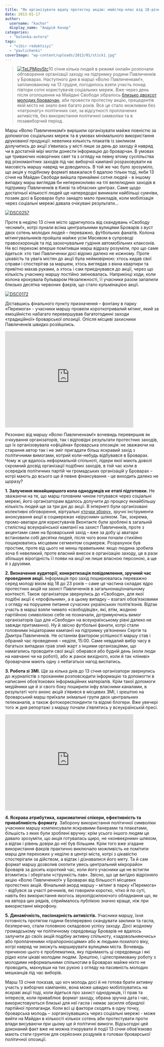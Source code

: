 ```yaml
---
title: "Як організувати вдалу протестну акцію: майстер-клас від 18-річних"
date: 2013-01-17
author: 
  username: "kachor"
  display_name: "Андрій Качор"
categories: 
  - "kolonka-avtora"
tags: 
  - "vibir-redaktsiyi"
  - "pavlichenki"
coverImage: "wp-content/uploads/2013/01/stick1.jpg"
---
```


> [![](https://mpz.brovary.org/wp-content/uploads/2013/01/TeLPMjovStc.jpg "TeLPMjovStc")](https://mpz.brovary.org/wp-content/uploads/2013/01/TeLPMjovStc.jpg)10 січня кілька людей в режимі онлайн розпочали обговорення організації заходу на підтримку родини Павличенків у Броварах. Наступного дня в марші «Волю Павличенкам!», запланованому на 13 грудня, погодилось взяти участь понад півтори сотні користувачів соціальних мереж. Вже через день після оголошення на Майдані Свободи зібралось [близько двохсот молодих броварчан](https://mpz.brovary.org/ponad-200-brovarchan-proyshli-marshem-na-zahist-pavlichenkiv-foto-video/), аби провести протестну акцію, прецедентів якій місто не знало вже багато років. Все це стало можливим без «патронату» політичних сил, за відсутності проплачених активістів, без використання політичної символіки та в позавиборчий період.

Марш «Волю Павличенкам!» вирішили організувати майже повністю за допомогою соціальних мереж та в умовах мінімального використання друкованої продукції: невелика кількість плакатів із закликом долучитись до акції з’явилась у місті лише за день до заходу й навряд чи в достатній мірі могли донести інформацію до броварчан. В умовах ще триваючих новорічних свят та з огляду на певну втому суспільства від різноманітних заходів під час виборчої кампанії розраховувати на масовість маршу навряд чи доводилось. В той же час було зрозуміло, що акція у подібному форматі вважалася б вдалою тільки тоді, якби 13 січня на Майдан Свободи вийшла принаймні сотня людей - в іншому випадку марш виглядав би непереконливо на тлі велелюдних заходів в підтримку Павличенків в Києві та обласних центрах. Саме щодо достатньої кількості людей ще напередодні виникали найбільші сумніви, позаяк досі в Броварах було занадто мало прикладів, коли мобілізація через соціальні мережі давала очікувані результати…

[![](https://mpz.brovary.org/wp-content/uploads/2013/01/DSC02574.jpg "DSC0257")](https://mpz.brovary.org/wp-content/uploads/2013/01/DSC02574.jpg)

Проте в неділю 13 січня місто здригнулось від скандувань «Свободу чесним!», котрі лунали всіма центральними вулицями Броварів з вуст двох сотень молодих людей – переважно, футбольних фанатів. Колона мітингувальників пройшла майже усім Масивом в супроводі правоохоронців та під заохочувальне гудіння автомобільних клаксонів. Не всі перехожі вперше помітивши марш відразу розуміли, про що саме йдеться: хто такі Павличенки досі відомо далеко не кожному. Проте цікавість та увага містян до акції була неймовірною: хтось кидав свої справи і спостерігав за маршем, хтось виглядав з вікна квартири та привітно махав руками, а хтось і сам приєднувався до акції, через що кількість учаснику маршу постійно змінювалась. Наприкінці ходи, коли колона крокувала бульваром Незалежності, її учасники разом запалили близько десятка червоних фаєрів, що стало кульмінацією акції.

[![](https://mpz.brovary.org/wp-content/uploads/2013/01/DSC01721.jpg "DSC0172")](https://mpz.brovary.org/wp-content/uploads/2013/01/DSC01721.jpg)

Діставшись фінального пункту призначення – фонтану в парку «Перемога» - учасники маршу провели короткотривалий мітинг, який за емоційністю набагато перевершував багатогодинні заходи «традиційної» броварської опозиції. Опісля місцеві захисники Павличенків швидко розійшлись.

<iframe src="https://www.youtube.com/embed/gfBH-VQcG2c" frameborder="0" width="420" height="315"></iframe>

Резонанс від маршу «Волю Павличенкам!» вочевидь перевершив як очікування організаторів, так і відповідні результати протестних заходів, що їх організовувала «офіційна» броварська опозиція: не зважаючи на старання автор так і не зміг пригадати більш яскравий захід з політичними вимогами, котрий коли-небудь відбувався в Броварах. Чому ж це вдалось неформальній спільноті, лідери якої мають доволі скромний досвід організації подібних заходів, в той час коли в осередків політичних партій чи громадських організацій у Броварах – котрі мають до всього ще й певне фінансування - це виходить далеко не щоразу?

**1\. Залучення якнайширшого кола однодумців не етапі підготовки.** Не зважаючи на те, що марш головним чином готувався через соціальні мережі, його організаторам вдалось долучити до процесу якнайбільшу кількість людей ще за три дні до акції. В інтернеті були організовані колективні обговорення, віртуальні [«точки збору»,](https://vk.com/brov_pavl) зручні інструменти анонсування акції в соцмережах «вірусним» шляхом. Так, зокрема, промо-аватари для користувачів Вконтактє були зроблені в загальній стилістиці всеукраїнської кампанії на захист Павличенків, проте з акцентами саме на броварський захід – вже за добу ці аватари встановили собі десятки людей, після чого вони почали стихійно поширюватись місцевим сегментом соцмереж. Розрахунок був простим, проте від цього не менш правильним: якщо людина зробила хоча б невеликий, проте власний внесок в організацію заходу, це в рази збільшує вірогідність її появи на акції не лише власною персоною, а ще й з друзями.

**2\. Визначення аудиторії, конкретизація повідомлення, зручний час проведення акції.** Інформація про захід поширювалась переважно серед молоді віком від 18 до 23 років – саме ця частина складає ядро протестних акцій на захист Павличенків в загальнонаціональному контексті. Також організатори звернулись до «Свободи», для якої подібні акції є «профільним», а в цьому випадку – взагалі обов’язковими з огляду на порушене питання сучасних українських політв’язнів. Відтак участь в марші взяли чимало «свободівців», які, втім, жодною партійною символікою себе не позначали, дотримуючись вимог організаторів (що для «Свободи» на всеукраїнському рівні далеко не завжди притаманно). Ну й звісно футбольні фанати, котрі стали головними ініціаторами кампанії на підтримку ув’язнених Сергія та Дмитра Павличенків. Не останнім фактором успішності маршу став і обраний час проведення – неділя, 15:00. Саме невдалий вибір часу в багатьох випадках грав злий жарт з іншими організаціями, що намагались проводити свої акції: обирався або будній день (коли люди на навчанні чи на роботі), або ж ранок вихідного, коли й так «ліниві» броварчани мають одну з небагатьох нагод виспатись.

**3\. Робота зі ЗМІ.** Ще за кілька днів до 13 січня організатори звернулись до журналістів з проханням розповсюдити інформацію та допомогти в написанні обов’язкових інформаційних матеріалів. Крім такої допомоги медійники ще й зі свого боку поширили інфу власними каналами, в результаті чого анонс акцій з’явився в місцевих ЗМІ, і зрештою на броварський марш приїхали знімальні групи двох центральних телеканалів, а також фотокореспонденти та відомі блогери. Вже увечері того ж дня репортажі з маршу почали з’являтись у всеукраїнській пресі.

<iframe src="https://www.youtube.com/embed/W58EQagvaWY" frameborder="0" width="420" height="315"></iframe>

**4\. Яскрава атрибутика, харизматичні спікери, ефективність та привабливість формату**. Заборону використання політичної символіки учасники маршу компенсували яскравими банерами та плакатами, більшість з яких були зроблені вручну: крім усього іншого людям це давало зрозуміти, що акція готувалась щиро, не «конвеєрним» шляхом, а відтак і рівень довіри до неї був більшим. Крім того вже згадане використання фаєрів практично виключало можливість не помітити марш для перехожих у неділю в центрі міста, котрі з цікавістю спостерігали за дійством, а відтак і дізнавалися його мету. Та й сам формат маршу дозволив охопити увесь центральний мікрорайон Броварів за досить короткий час, коли його учасники ще не встигли втомитись і зберігали «стрункість лав». Звісно, що це вигідно відрізняло акцію «Волю Павличенко!» у Броварах від більшості місцевих протестних акцій. Фінальний акорд маршу – мітинг в парку «Перемога» - відбувся за участі речників, які говорили коротко, чітко й по суті, навіть без використання якогось звукопідсилюючого обладнання що, як на автора цих рядків, сприймалось публікою значно краще, ніж при використанні мікрофону.

**5\. Динамічність, пасіонарність активістів.** Учасники маршу, їхня готовність протягом години безперервно скандувати заклики та гасла, безперечно, стали головною складовою успіху заходу. Досі жодному громадському чи політичному середовищу Броварів не вдалось залучити до своїх акцій подібну активну спільноту, «задовольняючись» або проплаченими «прапороносцями» або ж людьми похилого віку, котрі навряд чи зможуть марширувати вулицями міста. Вочевидь причиною цього є проблематика, яку піднімають ці середовища і які рідко коли цікаві молодим людям. Зрештою, і цілеспрямовану роботу з молодими неформальними спільнотам в Броварах майже ніхто не проводить, махнувши на тих рукою з огляду на пасивність молодих мешканців під час виборів.

Марш 13 січня показав, що хоч молодь досі й не готова брати активну участь у виборчих кампаніях, вона може швидко мобілізуватись на яскраві акції тоді, коли йдеться про захист однодумців, її прав та інтересів, коли приваблює формат заходу, обрана зручна дата і час, використовуються близькі для неї гасла і немає засилля обридлої партійної пропаганди. Коли всі ці фактори сходять в одну точку, броварська молодь – зорганізувавшись через соціальні мережі - може вийти на Майдан в кількості кількох сотень аби протестувати проти влади висуваючи при цьому ще й політичні вимоги. Відсьогодні цей доконаний факт вже не можна ігнорувати й події 13 січня обов’язково мають стати грунтом для серйозних роздумів в головах броварської політичної опозиції.

